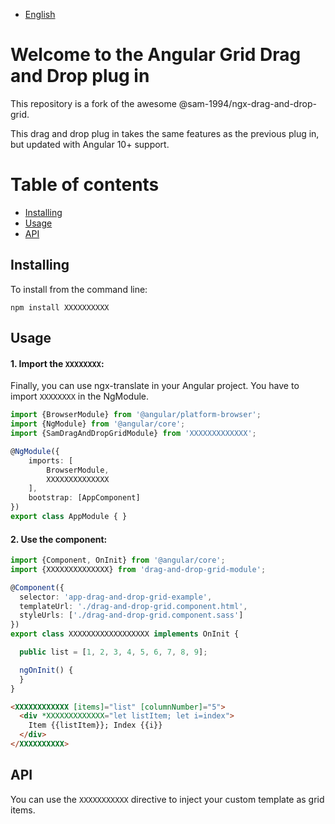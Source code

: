 - [English](https://github.com/diningcity-group/vue-color-picker#welcome-to-the-vue-color-picker) 

# Welcome to the Angular Grid Drag and Drop plug in

This repository is a fork of the awesome @sam-1994/ngx-drag-and-drop-grid.

This drag and drop plug in takes the same features as the previous plug in, but updated with Angular 10+ support.

# Table of contents

- [Installing](#installing)
- [Usage](#usage)
- [API](#api)

## Installing

To install from the command line:

````shell
npm install XXXXXXXXXX
````

## Usage

#### 1. Import the `XXXXXXXX`:

Finally, you can use ngx-translate in your Angular project. You have to import `XXXXXXXX` in the NgModule.

```ts
import {BrowserModule} from '@angular/platform-browser';
import {NgModule} from '@angular/core';
import {SamDragAndDropGridModule} from 'XXXXXXXXXXXXX';

@NgModule({
    imports: [
        BrowserModule,
        XXXXXXXXXXXXXX
    ],
    bootstrap: [AppComponent]
})
export class AppModule { }
```

#### 2. Use the component:

```ts
import {Component, OnInit} from '@angular/core';
import {XXXXXXXXXXXXXX} from 'drag-and-drop-grid-module';

@Component({
  selector: 'app-drag-and-drop-grid-example',
  templateUrl: './drag-and-drop-grid.component.html',
  styleUrls: ['./drag-and-drop-grid.component.sass']
})
export class XXXXXXXXXXXXXXXXXX implements OnInit {

  public list = [1, 2, 3, 4, 5, 6, 7, 8, 9];

  ngOnInit() {
  }
}
```

```html
<XXXXXXXXXXXX [items]="list" [columnNumber]="5">
  <div *XXXXXXXXXXXXX="let listItem; let i=index">
    Item {{listItem}}; Index {{i}}
  </div>
</XXXXXXXXXX>
```

## API

You can use the `XXXXXXXXXXX` directive to inject your custom template as grid items.
